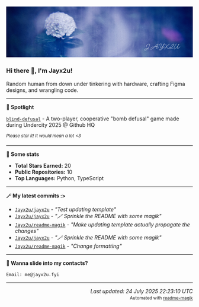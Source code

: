 [![Github Banner](https://github.com/Jayx2u/jayx2u/blob/main/jayx2u-github-banner.png?raw=true)](https://jayx2u.carrd.co)

### Hi there 👋, I'm Jayx2u!

Random human from down under tinkering with hardware, crafting Figma designs, and wrangling code.

---

**💫 Spotlight**

[`blind-defusal`](https://github.com/Jayx2u/blind-defusal) - A two-player, cooperative "bomb defusal" game made during Undercity 2025 @ Github HQ

<sup>*Please star it! It would mean a lot <3*</sup>

---

**📡 Some stats**
- **Total Stars Earned:** 20
- **Public Repositories:** 10
- **Top Languages:** Python, TypeScript

---

**🪄 My latest commits :>**
- [`Jayx2u/jayx2u`](https://github.com/Jayx2u/jayx2u) - *"Test updating template"*
- [`Jayx2u/jayx2u`](https://github.com/Jayx2u/jayx2u) - *"🪄 Sprinkle the README with some magik"*
- [`Jayx2u/readme-magik`](https://github.com/Jayx2u/readme-magik) - *"Make updating template actually propagate the changes"*
- [`Jayx2u/jayx2u`](https://github.com/Jayx2u/jayx2u) - *"🪄 Sprinkle the README with some magik"*
- [`Jayx2u/readme-magik`](https://github.com/Jayx2u/readme-magik) - *"Change formatting"*

---

**📮 Wanna slide into my contacts?**
```text
Email: me@jayx2u.fyi
```

---

<p align="right">
  <em>Last updated: 24 July 2025 22:23:10 UTC</em>
  <br>
  <small>Automated with <a href="https://github.com/Jayx2u/readme-magik">readme-magik</a></small>
</p>